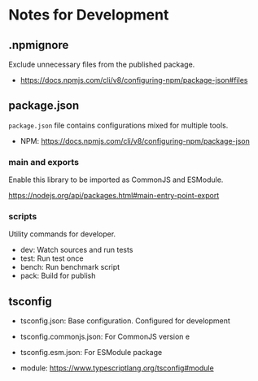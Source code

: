 # Notes for Development

## .npmignore

Exclude unnecessary files from the published package.

- https://docs.npmjs.com/cli/v8/configuring-npm/package-json#files

## package.json

`package.json` file contains configurations mixed for multiple tools.

- NPM: https://docs.npmjs.com/cli/v8/configuring-npm/package-json

### main and exports

Enable this library to be imported as CommonJS and ESModule.

https://nodejs.org/api/packages.html#main-entry-point-export

### scripts

Utility commands for developer.

- dev: Watch sources and run tests
- test: Run test once
- bench: Run benchmark script
- pack: Build for publish

## tsconfig

- tsconfig.json: Base configuration. Configured for development
- tsconfig.commonjs.json: For CommonJS version e
- tsconfig.esm.json: For ESModule package

- module: https://www.typescriptlang.org/tsconfig#module

